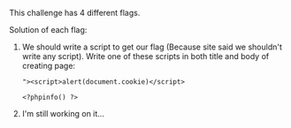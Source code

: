 This challenge has 4 different flags.

Solution of each flag:


1. We should write a script to get our flag (Because site said we shouldn't write any script). Write one of these scripts in both title and body of creating page:

    `"><script>alert(document.cookie)</script>`

    `<?phpinfo() ?>`

2. I'm still working on it...
